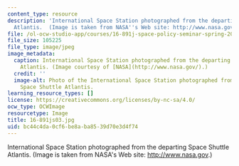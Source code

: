 ```yaml
---
content_type: resource
description: 'International Space Station photographed from the departing Space Shuttle
  Atlantis.  (Image is taken from NASA''s Web site: http://www.nasa.gov.)'
file: /ol-ocw-studio-app/courses/16-891j-space-policy-seminar-spring-2003/bc44c4da0cf6be8aba8539d70e3d4f74_16-891js03.jpg
file_size: 105225
file_type: image/jpeg
image_metadata:
  caption: International Space Station photographed from the departing Space Shuttle
    Atlantis. (Image courtesy of [NASA](http://www.nasa.gov/).)
  credit: ''
  image-alt: Photo of the International Space Station photographed from the departing
    Space Shuttle Atlantis.
learning_resource_types: []
license: https://creativecommons.org/licenses/by-nc-sa/4.0/
ocw_type: OCWImage
resourcetype: Image
title: 16-891js03.jpg
uid: bc44c4da-0cf6-be8a-ba85-39d70e3d4f74
---
```

International Space Station photographed from the departing Space Shuttle Atlantis.  (Image is taken from NASA's Web site: http://www.nasa.gov.)